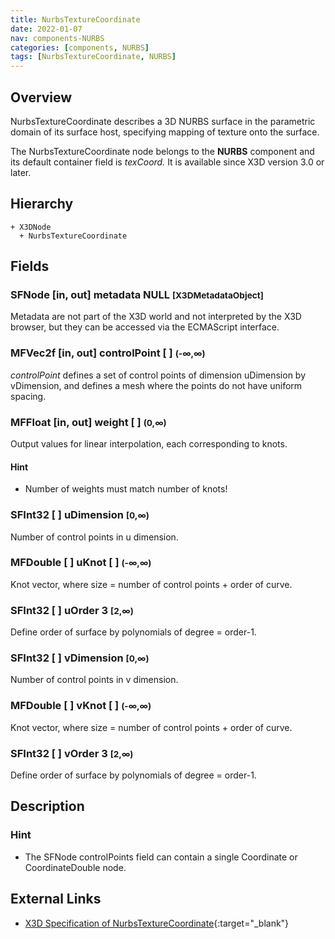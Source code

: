 ```yaml
---
title: NurbsTextureCoordinate
date: 2022-01-07
nav: components-NURBS
categories: [components, NURBS]
tags: [NurbsTextureCoordinate, NURBS]
---
```

<style>
.post h3 {
  word-spacing: 0.2em;
}
</style>

## Overview

NurbsTextureCoordinate describes a 3D NURBS surface in the parametric domain of its surface host, specifying mapping of texture onto the surface.

The NurbsTextureCoordinate node belongs to the **NURBS** component and its default container field is *texCoord.* It is available since X3D version 3.0 or later.

## Hierarchy

```
+ X3DNode
  + NurbsTextureCoordinate
```

## Fields

### SFNode [in, out] **metadata** NULL <small>[X3DMetadataObject]</small>

Metadata are not part of the X3D world and not interpreted by the X3D browser, but they can be accessed via the ECMAScript interface.

### MFVec2f [in, out] **controlPoint** [ ] <small>(-∞,∞)</small>

*controlPoint* defines a set of control points of dimension uDimension by vDimension, and defines a mesh where the points do not have uniform spacing.

### MFFloat [in, out] **weight** [ ] <small>(0,∞)</small>

Output values for linear interpolation, each corresponding to knots.

#### Hint

- Number of weights must match number of knots!

### SFInt32 [ ] **uDimension** <small>[0,∞)</small>

Number of control points in u dimension.

### MFDouble [ ] **uKnot** [ ] <small>(-∞,∞)</small>

Knot vector, where size = number of control points + order of curve.

### SFInt32 [ ] **uOrder** 3 <small>[2,∞)</small>

Define order of surface by polynomials of degree = order-1.

### SFInt32 [ ] **vDimension** <small>[0,∞)</small>

Number of control points in v dimension.

### MFDouble [ ] **vKnot** [ ] <small>(-∞,∞)</small>

Knot vector, where size = number of control points + order of curve.

### SFInt32 [ ] **vOrder** 3 <small>[2,∞)</small>

Define order of surface by polynomials of degree = order-1.

## Description

### Hint

- The SFNode controlPoints field can contain a single Coordinate or CoordinateDouble node.

## External Links

- [X3D Specification of NurbsTextureCoordinate](https://www.web3d.org/documents/specifications/19775-1/V4.0/Part01/components/nurbs.html#NurbsTextureCoordinate){:target="_blank"}
